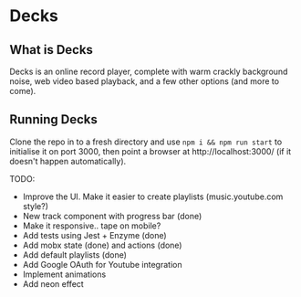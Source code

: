 # Decks

## What is Decks

Decks is an online record player, complete with warm crackly background noise, web video based playback, and a few other options (and more to come).

## Running Decks

Clone the repo in to a fresh directory and use `npm i && npm run start` to initialise it on port 3000, then point a browser at http://localhost:3000/ (if it doesn't happen automatically).

TODO:

* Improve the UI. Make it easier to create playlists (music.youtube.com style?)
* New track component with progress bar (done)
* Make it responsive.. tape on mobile?
* Add tests using Jest + Enzyme (done)
* Add mobx state (done) and actions (done)
* Add default playlists (done)
* Add Google OAuth for Youtube integration
* Implement animations
* Add neon effect
